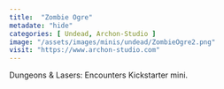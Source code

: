 ```yaml
---
title:  "Zombie Ogre"
metadate: "hide"
categories: [ Undead, Archon-Studio ]
image: "/assets/images/minis/undead/ZombieOgre2.png"
visit: "https://www.archon-studio.com"
---
```

Dungeons & Lasers: Encounters Kickstarter mini.